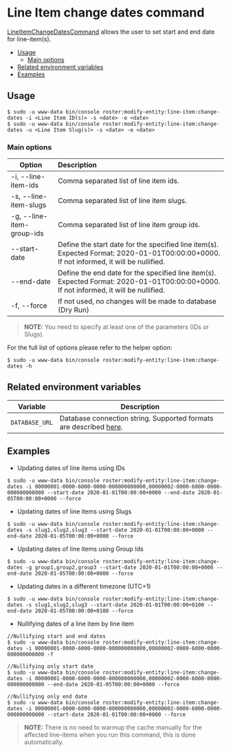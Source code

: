 # Line Item change dates command

[LineItemChangeDatesCommand](../../src/Command/ModifyEntity/LineItem/LineItemChangeDatesCommand.php) allows the user to
set start and end date for line-item(s).

- [Usage](#usage)
    - [Main options](#main-options)
- [Related environment variables](#related-environment-variables)
- [Examples](#examples)

## Usage
```shell script
$ sudo -u www-data bin/console roster:modify-entity:line-item:change-dates -i <Line Item ID(s)> -s <date> -e <date>
$ sudo -u www-data bin/console roster:modify-entity:line-item:change-dates -u <Line Item Slug(s)> -s <date> -e <date>
```

### Main options

| Option                    | Description                                                                                                                             |
| --------------------------|:----------------------------------------------------------------------------------------------------------------------------------------|
| -i, --line-item-ids       | Comma separated list of line item ids.                                                                                                  |
| -s, --line-item-slugs     | Comma separated list of line item slugs.                                                                                                |
| -g, --line-item-group-ids | Comma separated list of line item group ids.                                                                                            |
| --start-date              | Define the start date for the specified line item(s). Expected Format: 2020-01-01T00:00:00+0000. If not informed, it will be nullified. |
| --end-date                | Define the end date for the specified line item(s). Expected Format: 2020-01-01T00:00:00+0000. If not informed, it will be nullified.   |
| -f, --force               | If not used, no changes will be made to database (Dry Run)                                                                              |

> **NOTE:** You need to specify at least one of the parameters (IDs or Slugs).

For the full list of options please refer to the helper option:
```shell script
$ sudo -u www-data bin/console roster:modify-entity:line-item:change-dates -h
```

## Related environment variables

| Variable | Description |
|----------|-------------|
| `DATABASE_URL` | Database connection string. Supported formats are described [here](https://www.doctrine-project.org/projects/doctrine-dbal/en/latest/reference/configuration.html#connecting-using-a-url). |

## Examples
- Updating dates of line items using IDs
```shell script
$ sudo -u www-data bin/console roster:modify-entity:line-item:change-dates -i 00000001-0000-6000-0000-000000000000,00000002-0000-6000-0000-000000000000 --start-date 2020-01-01T00:00:00+0000 --end-date 2020-01-05T00:00:00+0000 --force
```
- Updating dates of line items using Slugs
```shell script
$ sudo -u www-data bin/console roster:modify-entity:line-item:change-dates -s slug1,slug2,slug3 --start-date 2020-01-01T00:00:00+0000 --end-date 2020-01-05T00:00:00+0000 --force
```
- Updating dates of line items using Group Ids
```shell script
$ sudo -u www-data bin/console roster:modify-entity:line-item:change-dates -g group1,group2,group3 --start-date 2020-01-01T00:00:00+0000 --end-date 2020-01-05T00:00:00+0000 --force
```
- Updating dates in a different timezone (UTC+1)
```shell script
$ sudo -u www-data bin/console roster:modify-entity:line-item:change-dates -s slug1,slug2,slug3 --start-date 2020-01-01T00:00:00+0100 --end-date 2020-01-05T00:00:00+0100 --force
```
- Nullifying dates of a line item by line item
```shell script
//Nullifying start and end dates
$ sudo -u www-data bin/console roster:modify-entity:line-item:change-dates -i 00000001-0000-6000-0000-000000000000,00000002-0000-6000-0000-000000000000 -f

//Nullifying only start date
$ sudo -u www-data bin/console roster:modify-entity:line-item:change-dates -i 00000001-0000-6000-0000-000000000000,00000002-0000-6000-0000-000000000000 --end-date 2020-01-05T00:00:00+0000 --force

//Nullifying only end date
$ sudo -u www-data bin/console roster:modify-entity:line-item:change-dates -i 00000001-0000-6000-0000-000000000000,00000002-0000-6000-0000-000000000000 --start-date 2020-01-01T00:00:00+0000 --force
```

> **NOTE:** There is no need to warmup the cache manually for the affected line-items when you run this command,
>this is done automatically.
